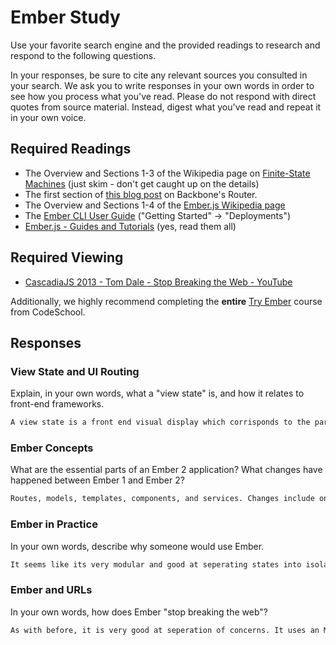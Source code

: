 # Ember Study

Use your favorite search engine and the provided readings to research and
respond to the following questions.

In your responses, be sure to cite any relevant sources you consulted in your
search. We ask you to write responses in your own words in order to see how you
process what you've read. Please do not respond with direct quotes from source
material. Instead, digest what you've read and repeat it in your own voice.

## Required Readings

-   The Overview and Sections 1-3 of the Wikipedia page on [Finite-State Machines](https://en.wikipedia.org/wiki/Finite-state_machine)
    (just skim - don't get caught up on the details)
-   The first section of [this blog post](http://pragmatic-backbone.com/routing-and-controllers) on
    Backbone's Router.
-   The Overview and Sections 1-4 of the [Ember.js Wikipedia page](https://en.wikipedia.org/wiki/Ember.js)
-   The [Ember CLI User Guide](http://ember-cli.com/user-guide/)
    ("Getting Started" -> "Deployments")
-   [Ember.js - Guides and Tutorials](https://guides.emberjs.com/v2.4.0/) (yes,
    read them all)

## Required Viewing

-   [CascadiaJS 2013 - Tom Dale - Stop Breaking the Web - YouTube](https://www.youtube.com/watch?v=BQ6at0addi4)

Additionally, we highly recommend completing the **entire** [Try
Ember](https://www.codeschool.com/courses/try-ember) course from CodeSchool.

## Responses

### View State and UI Routing

Explain, in your own words, what a "view state" is, and how it relates to
 front-end frameworks.

```md
A view state is a front end visual display which corrisponds to the particular state of the app as any given point in time. Its the current UI relevant to events which have been trigered.
```

### Ember Concepts

What are the essential parts of an Ember 2 application?
What changes have happened between Ember 1 and Ember 2?

```md
Routes, models, templates, components, and services. Changes include one way data flow default, refresh with changes, and lifecycle hooks for componants.
```

### Ember in Practice

In your own words, describe why someone would use Ember.

```md
It seems like its very modular and good at seperating states into isolated instences of the application and its functions.
```

### Ember and URLs

In your own words, how does Ember "stop breaking the web"?

```md
As with before, it is very good at seperation of concerns. It uses an MVC paridigm which treats individual components as modular MVC groups. This allows for more control over individual elements of an application. This specialization is largely achieved through the use of good urls.
```
